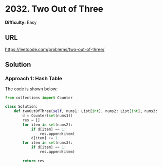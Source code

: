 # 2032. Two Out of Three
**Difficulty:** Easy

## URL

https://leetcode.com/problems/two-out-of-three/

## Solution

### Approach 1: Hash Table

The code is shown below:

```python
from collections import Counter

class Solution:
    def twoOutOfThree(self, nums1: List[int], nums2: List[int], nums3: List[int]) -> List[int]:
        d = Counter(set(nums1))
        res = []
        for item in set(nums2):
            if d[item] == 1:
                res.append(item)
            d[item] += 1
        for item in set(nums3):
            if d[item] == 1:
                res.append(item)
                
        return res
```

